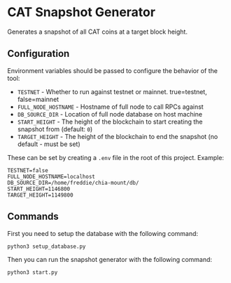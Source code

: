 # CAT Snapshot Generator

Generates a snapshot of all CAT coins at a target block height.

## Configuration

Environment variables should be passed to configure the behavior of the tool:

* `TESTNET` - Whether to run against testnet or mainnet. true=testnet, false=mainnet
* `FULL_NODE_HOSTNAME` - Hostname of full node to call RPCs against
* `DB_SOURCE_DIR` - Location of full node database on host machine
* `START_HEIGHT` - The height of the blockchain to start creating the snapshot from (default: `0`)
* `TARGET_HEIGHT` - The height of the blockchain to end the snapshot (no default - must be set)

These can be set by creating a `.env` file in the root of this project. Example:

```
TESTNET=false
FULL_NODE_HOSTNAME=localhost
DB_SOURCE_DIR=/home/freddie/chia-mount/db/
START_HEIGHT=1146800
TARGET_HEIGHT=1149800
```

## Commands

First you need to setup the database with the following command:

```
python3 setup_database.py 
```

Then you can run the snapshot generator with the following command:

```bash
python3 start.py 
```
